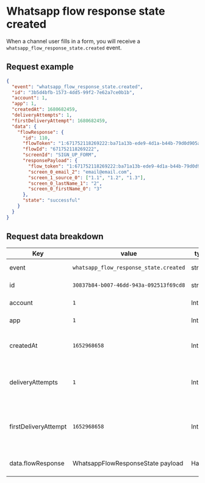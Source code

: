 # Whatsapp flow response state created

When a channel user fills in a form, you will receive a `whatsapp_flow_response_state.created` event.

## Request example

```json
{
  "event": "whatsapp_flow_response_state.created",
  "id": "3b5d4bfb-1573-4dd5-99f2-7e62a7ce0b1b",
  "account": 1,
  "app": 1,
  "createdAt": 1680682459,
  "deliveryAttempts": 1,
  "firstDeliveryAttempt": 1680682459,
  "data": {
    "flowResponse": {
      "id": 110,
      "flowToken": "1:671752118269222:ba71a13b-ede9-4d1a-b44b-79d0d905a822",
      "flowId": "671752118269222",
      "screenId": "SIGN_UP_FORM",
      "responsePayload": {
        "flow_token": "1:671752118269222:ba71a13b-ede9-4d1a-b44b-79d0d905a822",
        "screen_0_email_2": "email@email.com",
        "screen_1_source_0": ["1.1", "1.2", "1.3"],
        "screen_0_lastName_1": "2",
        "screen_0_firstName_0": "3"
      },
      "state": "successful"
    }
  }
}
```

## Request data breakdown

| Key                  | value                                  | type         | Description                                               |
| -------------------- | -------------------------------------- | ------------ | --------------------------------------------------------- |
| event                | `whatsapp_flow_response_state.created` | string       | Name of the event                                         |
| id                   | `30837b84-b007-46dd-943a-092513f69cd8` | string       | Id of the event                                           |
| account              | `1`                                    | Integer      | Id of the account                                         |
| app                  | `1`                                    | Integer      | Id of the app                                             |
| createdAt            | `1652968658`                           | Integer      | Timestamp of the creation date                            |
| deliveryAttempts     | `1`                                    | Integer      | Number of times we tried to deliver the event             |
| firstDeliveryAttempt | `1652968658`                           | Integer      | Timestamp of the first time we tried to deliver the event |
| data.flowResponse    | WhatsappFlowResponseState payload      | Hash         | Payload of the filled form                                |
